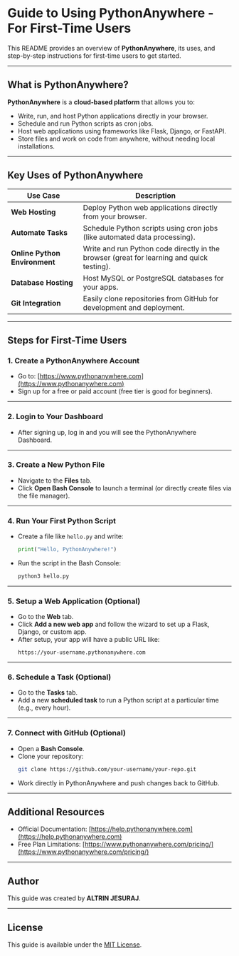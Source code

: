 # Guide to Using PythonAnywhere - For First-Time Users

This README provides an overview of **PythonAnywhere**, its uses, and step-by-step instructions for first-time users to get started.

---

## What is PythonAnywhere?

**PythonAnywhere** is a **cloud-based platform** that allows you to:
- Write, run, and host Python applications directly in your browser.
- Schedule and run Python scripts as cron jobs.
- Host web applications using frameworks like Flask, Django, or FastAPI.
- Store files and work on code from anywhere, without needing local installations.

---

## Key Uses of PythonAnywhere

| Use Case                    | Description |
|----------------|------------------|
| **Web Hosting** | Deploy Python web applications directly from your browser. |
| **Automate Tasks** | Schedule Python scripts using cron jobs (like automated data processing). |
| **Online Python Environment** | Write and run Python code directly in the browser (great for learning and quick testing). |
| **Database Hosting** | Host MySQL or PostgreSQL databases for your apps. |
| **Git Integration** | Easily clone repositories from GitHub for development and deployment. |

---

## Steps for First-Time Users

### 1. Create a PythonAnywhere Account
- Go to: [https://www.pythonanywhere.com](https://www.pythonanywhere.com)
- Sign up for a free or paid account (free tier is good for beginners).

---

### 2. Login to Your Dashboard
- After signing up, log in and you will see the PythonAnywhere Dashboard.

---

### 3. Create a New Python File
- Navigate to the **Files** tab.
- Click **Open Bash Console** to launch a terminal (or directly create files via the file manager).

---

### 4. Run Your First Python Script
- Create a file like `hello.py` and write:
    ```python
    print("Hello, PythonAnywhere!")
    ```
- Run the script in the Bash Console:
    ```bash
    python3 hello.py
    ```

---

### 5. Setup a Web Application (Optional)
- Go to the **Web** tab.
- Click **Add a new web app** and follow the wizard to set up a Flask, Django, or custom app.
- After setup, your app will have a public URL like:
    ```
    https://your-username.pythonanywhere.com
    ```

---

### 6. Schedule a Task (Optional)
- Go to the **Tasks** tab.
- Add a new **scheduled task** to run a Python script at a particular time (e.g., every hour).

---

### 7. Connect with GitHub (Optional)
- Open a **Bash Console**.
- Clone your repository:
    ```bash
    git clone https://github.com/your-username/your-repo.git
    ```
- Work directly in PythonAnywhere and push changes back to GitHub.

---

## Additional Resources
- Official Documentation: [https://help.pythonanywhere.com](https://help.pythonanywhere.com)
- Free Plan Limitations: [https://www.pythonanywhere.com/pricing/](https://www.pythonanywhere.com/pricing/)

---

## Author
This guide was created by **ALTRIN JESURAJ**.

---

## License
This guide is available under the [MIT License](LICENSE).

